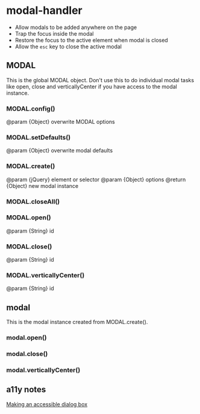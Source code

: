 modal-handler
=============

* Allow modals to be added anywhere on the page
* Trap the focus inside the modal
* Restore the focus to the active element when modal is closed
* Allow the `esc` key to close the active modal


MODAL
-----
This is the global MODAL object. Don't use this to do individual modal tasks like open, close and verticallyCenter if you have access to the modal instance.

### MODAL.config()
@param {Object} overwrite MODAL options

### MODAL.setDefaults()
@param {Object} overwrite modal defaults

### MODAL.create()
@param {jQuery} element or selector
@param {Object} options
@return {Object} new modal instance

### MODAL.closeAll()

### MODAL.open()
@param {String} id

### MODAL.close()
@param {String} id

### MODAL.verticallyCenter()
@param {String} id


modal
-----
This is the modal instance created from MODAL.create().

### modal.open()
### modal.close()
### modal.verticallyCenter()


a11y notes
----------
[Making an accessible dialog box](http://www.nczonline.net/blog/2013/02/12/making-an-accessible-dialog-box/)
